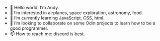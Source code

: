 - 👋 Hello world, I’m Andy.
- 👀 I’m interested in airplanes, space exploration, astronomy, food.
- 🌱 I’m currently learning JavaScript, CSS, html.
- 💞️ I’m looking to collaborate on some Odin projects to learn how to be a good programmer.
- 📫 How to reach me: discord is best.

<!---
grecoair/grecoair is a ✨ special ✨ repository because its `README.md` (this file) appears on your GitHub profile.
You can click the Preview link to take a look at your changes.
--->
